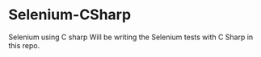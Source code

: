# Selenium-CSharp
Selenium using C sharp 
Will be writing the Selenium tests with C Sharp in this repo.
